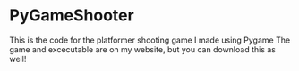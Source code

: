 # PyGameShooter
This is the code for the platformer shooting game I made using Pygame
The game and excecutable are on my website, but you can download this as well! 
